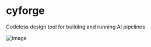 # cyforge
Codeless design tool for building and running AI pipelines

![image](https://github.com/user-attachments/assets/4411f917-079c-4473-a708-30c3f3b80257)
